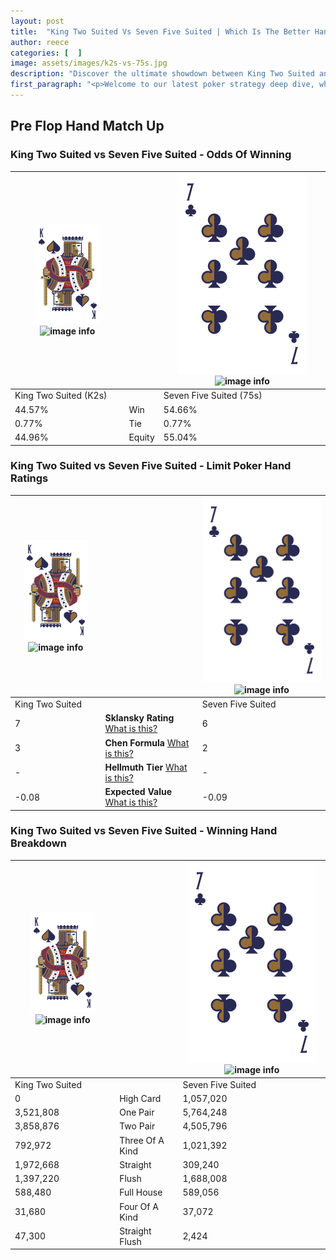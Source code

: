 ```yaml
---
layout: post
title:  "King Two Suited Vs Seven Five Suited | Which Is The Better Hand In Poker? A Complete Guide"
author: reece
categories: [  ]
image: assets/images/k2s-vs-75s.jpg
description: "Discover the ultimate showdown between King Two Suited and Seven Five Suited in poker! Uncover the odds, strategies, and scenarios where one hand triumphs over the other. Get ready to up your poker game with this thrilling analysis."
first_paragraph: "<p>Welcome to our latest poker strategy deep dive, where we're pitting two distinct hands against each other in a high-stakes showdown: King Two Suited vs Seven Five Suited.</p><p>In the dynamic world of poker, every decision counts, and knowing which hand holds the upper hand is key to your success at the table.</p><p>In this article, we'll dissect these two hands, explore the scenarios where one dominates the other, and equip you with the knowledge to make strategic choices that can tip the odds in your favor.</p><p>Get ready to unravel the intriguing dynamics of these poker hands and elevate your game to new heights.</p>"
---
```




[comment]: # (sp0)

## Pre Flop Hand Match Up

<div class="table hand-ratings" markdown="1"> 



### King Two Suited vs Seven Five Suited - Odds Of Winning


    
| ![image info](assets/images/hand1/K.png) ![image info](assets/images/hand1/2s.png) |  | ![image info](assets/images/hand2/7.png) ![image info](assets/images/hand2/5s.png) |
| -------- | -------- | -------- |
| King Two Suited (K2s) |  | Seven Five Suited (75s) |
| 44.57% | Win | 54.66% |
| 0.77% | Tie | 0.77% |
| 44.96% | Equity | 55.04% |




[comment]: # (sp1)



### King Two Suited vs Seven Five Suited - Limit Poker Hand Ratings


    
| ![image info](assets/images/hand1/K.png) ![image info](assets/images/hand1/2s.png) |  | ![image info](assets/images/hand2/7.png) ![image info](assets/images/hand2/5s.png) |
| -------- | -------- | -------- |
| King Two Suited |  | Seven Five Suited |
| 7 | **Sklansky Rating** [What is this?](/sklansky-rating-explained) | 6 |
| 3 | **Chen Formula** [What is this?](/chen-formula-explained) | 2 |
| - | **Hellmuth Tier** [What is this?](/Hellmuth-tier-explained) | - |
| -0.08 | **Expected Value** [What is this?](/expected-value-explained) | -0.09 |




[comment]: # (sp2)



### King Two Suited vs Seven Five Suited - Winning Hand Breakdown


    
| ![image info](assets/images/hand1/K.png) ![image info](assets/images/hand1/2s.png) |  | ![image info](assets/images/hand2/7.png) ![image info](assets/images/hand2/5s.png) |
| -------- | -------- | -------- |
| King Two Suited |  | Seven Five Suited |
| 0 | High Card | 1,057,020 |
| 3,521,808 | One Pair | 5,764,248 |
| 3,858,876 | Two Pair | 4,505,796 |
| 792,972 | Three Of A Kind | 1,021,392 |
| 1,972,668 | Straight | 309,240 |
| 1,397,220 | Flush | 1,688,008 |
| 588,480 | Full House | 589,056 |
| 31,680 | Four Of A Kind | 37,072 |
| 47,300 | Straight Flush | 2,424 |




[comment]: # (sp3)



</div>

[comment]: # (sp4)



[comment]: # (sp5)

